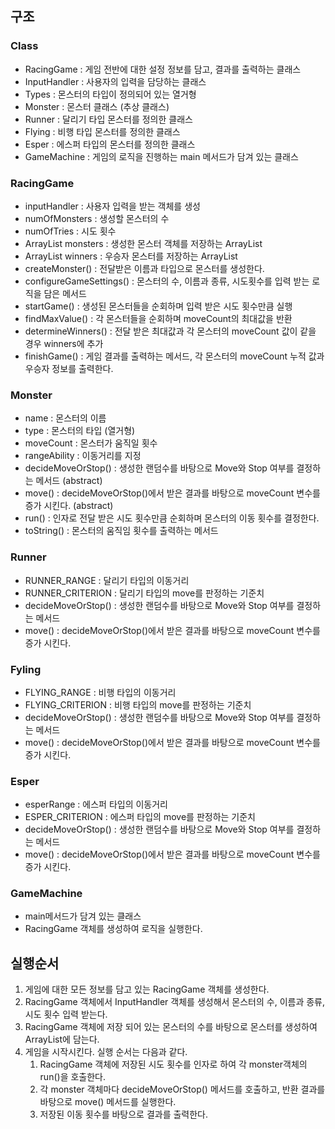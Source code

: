## 구조

### Class

- RacingGame : 게임 전반에 대한 설정 정보를 담고, 결과를 출력하는 클래스
- InputHandler : 사용자의 입력을 담당하는 클래스
- Types : 몬스터의 타입이 정의되어 있는 열거형
- Monster : 몬스터 클래스 (추상 클래스)
- Runner : 달리기 타입 몬스터를 정의한 클래스
- Flying : 비행 타입 몬스터를 정의한 클래스
- Esper : 에스퍼 타입의 몬스터를 정의한 클래스
- GameMachine : 게임의 로직을 진행하는 main 메서드가 담겨 있는 클래스

### RacingGame

- inputHandler : 사용자 입력을 받는 객체를 생성
- numOfMonsters : 생성할 몬스터의 수
- numOfTries : 시도 횟수
- ArrayList<monster> monsters : 생성한 몬스터 객체를 저장하는 ArrayList
- ArrayList<monster> winners : 우승자 몬스터를 저장하는 ArrayList
- createMonster() : 전달받은 이름과 타입으로 몬스터를 생성한다.
- configureGameSettings() : 몬스터의 수, 이름과 종류, 시도횟수를 입력 받는 로직을 담은 메서드
- startGame() : 생성된 몬스터들을 순회하며 입력 받은 시도 횟수만큼 실행
- findMaxValue() : 각 몬스터들을 순회하며 moveCount의 최대값을 반환
- determineWinners() : 전달 받은 최대값과 각 몬스터의 moveCount 값이 같을 경우 winners에 추가
- finishGame() : 게임 결과를 출력하는 메서드, 각 몬스터의 moveCount 누적 값과 우승자 정보를 출력한다.

### Monster

- name : 몬스터의 이름
- type : 몬스터의 타입 (열거형)
- moveCount : 몬스터가 움직일 횟수
- rangeAbility : 이동거리를 지정
- decideMoveOrStop() : 생성한 랜덤수를 바탕으로 Move와 Stop 여부를 결정하는 메서드 (abstract)
- move() : decideMoveOrStop()에서 받은 결과를 바탕으로 moveCount 변수를 증가 시킨다. (abstract)
- run() : 인자로 전달 받은 시도 횟수만큼 순회하며 몬스터의 이동 횟수를 결정한다.
- toString() : 몬스터의 움직임 횟수를 출력하는 메서드

### Runner

- RUNNER_RANGE : 달리기 타입의 이동거리
- RUNNER_CRITERION : 달리기 타입의 move를 판정하는 기준치
- decideMoveOrStop() : 생성한 랜덤수를 바탕으로 Move와 Stop 여부를 결정하는 메서드
- move() : decideMoveOrStop()에서 받은 결과를 바탕으로 moveCount 변수를 증가 시킨다.

### Fyling

- FLYING_RANGE : 비행 타입의 이동거리
- FLYING_CRITERION : 비행 타입의 move를 판정하는 기준치
- decideMoveOrStop() : 생성한 랜덤수를 바탕으로 Move와 Stop 여부를 결정하는 메서드
- move() : decideMoveOrStop()에서 받은 결과를 바탕으로 moveCount 변수를 증가 시킨다.

### Esper

- esperRange : 에스퍼 타입의 이동거리
- ESPER_CRITERION : 에스퍼 타입의 move를 판정하는 기준치
- decideMoveOrStop() : 생성한 랜덤수를 바탕으로 Move와 Stop 여부를 결정하는 메서드
- move() : decideMoveOrStop()에서 받은 결과를 바탕으로 moveCount 변수를 증가 시킨다.

### GameMachine

- main메서드가 담겨 있는 클래스
- RacingGame 객체를 생성하여 로직을 실행한다.

## 실행순서

1. 게임에 대한 모든 정보를 담고 있는 RacingGame 객체를 생성한다.
2. RacingGame 객체에서 InputHandler 객체를 생성해서 몬스터의 수, 이름과 종류, 시도 횟수 입력 받는다.
3. RacingGame 객체에 저장 되어 있는 몬스터의 수를 바탕으로 몬스터를 생성하여 ArrayList에 담는다.
4. 게임을 시작시킨다. 실행 순서는 다음과 같다.
   1. RacingGame 객체에 저장된 시도 횟수를 인자로 하여 각 monster객체의 run()을 호출한다.
   2. 각 monster 객체마다 decideMoveOrStop() 메서드를 호출하고, 반환 결과를 바탕으로 move() 메서드를 실행한다.
   3. 저장된 이동 횟수를 바탕으로 결과를 출력한다.
